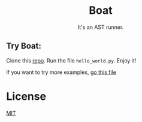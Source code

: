 <h1 align="center">Boat</h1>
<p align="center">It's an AST runner.</p>

## Try Boat:
Clone this [repo](https://github.com/chhongzh/Boat). Run the file `hello_world.py`.
Enjoy it!

If you want to try more examples, [go this file](examples/README.md)

# License
[MIT](LICENSE)